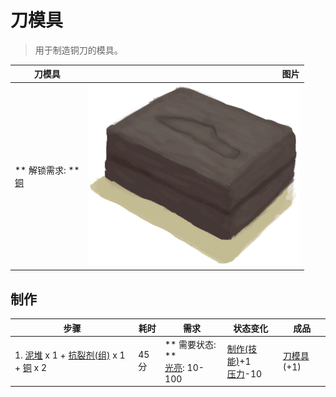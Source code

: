# 刀模具  
> 用于制造铜刀的模具。  
  
  刀模具  |   图片   
 ----  |  ----:   
 ** 解锁需求: **<br>[铜](Copper.md)  |  ![](Sprite/MoldKnife.png)   
  
## 制作  
步骤  |  耗时  |  需求  |  状态变化  |  成品  
----  |  ----  |  ----  |  ----  |  ----  
1. [泥堆](MudPile.md) x 1 + [抗裂剂(组)](GpTag_Temper.md) x 1 + [铜](Copper.md) x 2  |  45分  |  ** 需要状态: **<br>[光亮](Light.md): 10-100  |  [制作(技能)](Skill_Crafting.md)+1<br>[压力](Stress.md)-10  |  [刀模具](MoldKnife.md)(+1)  
